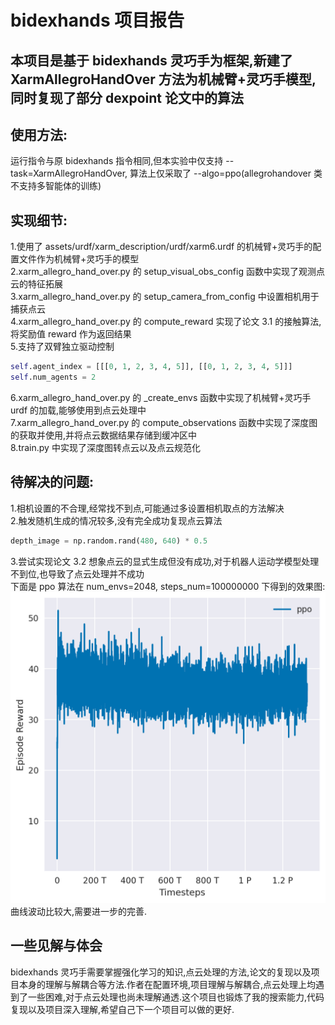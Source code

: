 # bidexhands 项目报告

## 本项目是基于 bidexhands 灵巧手为框架,新建了 XarmAllegroHandOver 方法为机械臂+灵巧手模型,同时复现了部分 dexpoint 论文中的算法<br>

## 使用方法:
运行指令与原 bidexhands 指令相同,但本实验中仅支持 --task=XarmAllegroHandOver, 算法上仅采取了 --algo=ppo(allegrohandover 类不支持多智能体的训练)<br>

## 实现细节:
1.使用了 assets/urdf/xarm_description/urdf/xarm6.urdf 的机械臂+灵巧手的配置文件作为机械臂+灵巧手的模型<br>
2.xarm_allegro_hand_over.py 的 setup_visual_obs_config 函数中实现了观测点云的特征拓展<br>
3.xarm_allegro_hand_over.py 的 setup_camera_from_config 中设置相机用于捕获点云<br>
4.xarm_allegro_hand_over.py 的 compute_reward 实现了论文 3.1 的接触算法,将奖励值 reward 作为返回结果<br>
5.支持了双臂独立驱动控制<br>
```python
self.agent_index = [[[0, 1, 2, 3, 4, 5]], [[0, 1, 2, 3, 4, 5]]]
self.num_agents = 2
```
6.xarm_allegro_hand_over.py 的 _create_envs 函数中实现了机械臂+灵巧手 urdf 的加载,能够使用到点云处理中<br>
7.xarm_allegro_hand_over.py 的 compute_observations 函数中实现了深度图的获取并使用,并将点云数据结果存储到缓冲区中<br>
8.train.py 中实现了深度图转点云以及点云规范化<br>

## 待解决的问题:
1.相机设置的不合理,经常找不到点,可能通过多设置相机取点的方法解决<br>
2.触发随机生成的情况较多,没有完全成功复现点云算法<br>
```python
depth_image = np.random.rand(480, 640) * 0.5
```
3.尝试实现论文 3.2 想象点云的显式生成但没有成功,对于机器人运动学模型处理不到位,也导致了点云处理并不成功<br>
下面是 ppo 算法在 num_envs=2048, steps_num=100000000 下得到的效果图:<br>
![Image](./figure.png)
曲线波动比较大,需要进一步的完善.<br>

## 一些见解与体会
bidexhands 灵巧手需要掌握强化学习的知识,点云处理的方法,论文的复现以及项目本身的理解与解耦合等方法.作者在配置环境,项目理解与解耦合,点云处理上均遇到了一些困难,对于点云处理也尚未理解通透.这个项目也锻炼了我的搜索能力,代码复现以及项目深入理解,希望自己下一个项目可以做的更好.<br>